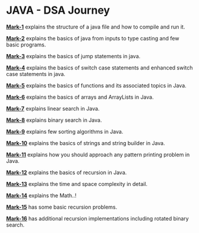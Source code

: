 # JAVA - DSA Journey

<b>[Mark-1](./Mark-1/README.md)</b> explains the structure of a java file and how to compile and run it.

<b>[Mark-2](./Mark-2/README.md)</b> explains the basics of java from inputs to type casting and few basic programs.

<b>[Mark-3](./Mark-3/README.md)</b> explains the basics of jump statements in java.

<b>[Mark-4](./Mark-4/README.md)</b> explains the basics of switch case statements and enhanced switch case statements in java.

<b>[Mark-5](./Mark-5/README.md)</b> explains the basics of functions and its associated topics in Java.

<b>[Mark-6](./Mark-6/README.md)</b> explains the basics of arrays and ArrayLists in Java.

<b>[Mark-7](./Mark-7/README.md)</b> explains linear search in Java.

<b>[Mark-8](./Mark-8/README.md)</b> explains binary search in Java.

<b>[Mark-9](./Mark-9/README.md)</b> explains few sorting algorithms in Java.

<b>[Mark-10](./Mark-10/README.md)</b> explains the basics of strings and string builder in Java.

<b>[Mark-11](./Mark-11/README.md)</b> explains how you should approach any pattern printing problem in Java.

<b>[Mark-12](./Mark-12/README.md)</b> explains the basics of recursion in Java.

<b>[Mark-13](./Mark-13/README.md)</b> explains the time and space complexity in detail.

<b>[Mark-14](./Mark-14/README.md)</b> explains the Math..!

<b>[Mark-15](./Mark-15/README.md)</b> has some basic recursion problems.

<b>[Mark-16](./Mark-16/README.md)</b> has additional recursion implementations including rotated binary search.